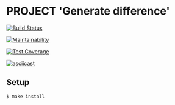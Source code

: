 # PROJECT 'Generate difference'

[![Build Status](https://travis-ci.org/portal-x/backend-project-lvl2.svg?branch=master)](https://travis-ci.org/portal-x/backend-project-lvl2)

[![Maintainability](https://api.codeclimate.com/v1/badges/413a2f24806cbc5270d3/maintainability)](https://codeclimate.com/github/portal-x/backend-project-lvl2/maintainability)

[![Test Coverage](https://api.codeclimate.com/v1/badges/413a2f24806cbc5270d3/test_coverage)](https://codeclimate.com/github/portal-x/backend-project-lvl2/test_coverage)

[![asciicast](https://asciinema.org/a/Her4ZVqx0VpgLdkWik3QKYzPi.svg)](https://asciinema.org/a/Her4ZVqx0VpgLdkWik3QKYzPi)

## Setup

```sh
$ make install
```
